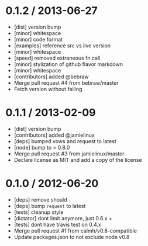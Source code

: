 
0.1.2 / 2013-06-27 
==================

 * [dist] version bump
 * [minor] whitespace
 * [minor] code format
 * [examples] reference src vs live version
 * [minor] whitespace
 * [speed] removed extraneous fn call
 * [minor] stylization of github flavor markdown
 * [minor] whitespace
 * [contributors] added @bebraw
 * Merge pull request #4 from bebraw/master
 * Fetch version without failing

0.1.1 / 2013-02-09 
==================

  * [dist] version bump
  * [contributors] added @jamielinux
  * [deps] bumped vows and request to latest
  * [node] bump to > 0.8.0
  * Merge pull request #3 from jamielinux/master
  * Declare license as MIT and add a copy of the license

0.1.0 / 2012-06-20 
==================

  * [deps] remove should
  * [deps] bump `request` to latest
  * [tests] cleanup style
  * [dictator] dont limit anymore, just 0.6.x +
  * [tests] dont have travis test on 0.4.x
  * Merge pull request #1 from calmh/v0.8-compatible
  * Update packages.json to not exclude node v0.8

